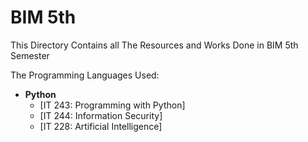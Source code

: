# BIM 5th

This Directory Contains all The Resources and Works Done in BIM 5th Semester

The Programming Languages Used:

- **Python**
  - [IT 243: Programming with Python]
  - [IT 244: Information Security]
  - [IT 228: Artificial Intelligence]
